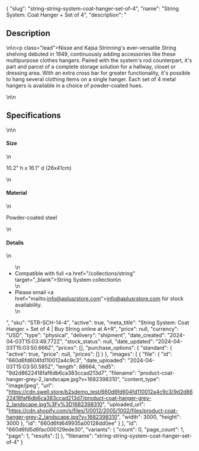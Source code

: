 {
  "slug": "string-string-system-coat-hanger-set-of-4",
  "name": "String System: Coat Hanger + Set of 4",
  "description": "<h2>Description</h2>\n<!-- split -->\n<p class=\"lead\">Nisse and Kajsa Strinning's ever-versatile String shelving debuted in 1949, continuously adding accessories like these multipurpose clothes hangers. Paired with the system's rod counterpart, it's part and parcel of a complete storage solution for a hallway, closet or dressing area. With an extra cross bar for greater functionality, it's possible to hang several clothing items on a single hanger. Each set of 4 metal hangers is available in a choice of powder-coated hues. </p>\n<!-- split -->\n<h2>Specifications</h2>\n<!-- split -->\n<h4>Size</h4>\n<p>10.2\" h x 16.1\" d (26x41cm)</p>\n<h4>Material</h4>\n<p>Powder-coated steel</p>\n<h4>Details</h4>\n<ul>\n<li>Compatible with full <a href=\"/collections/string\" target=\"_blank\">String System collection</a>\n</li>\n<li>Please email <a href=\"mailto:info@aplusrstore.com\">info@aplusrstore.com</a> for stock availability.</li>\n</ul>",
  "sku": "STR-SCH-14-4",
  "active": true,
  "meta_title": "String System: Coat Hanger + Set of 4 | Buy String online at A+R",
  "price": null,
  "currency": "USD",
  "type": "physical",
  "delivery": "shipment",
  "date_created": "2024-04-03T15:03:49.772Z",
  "stock_status": null,
  "date_updated": "2024-04-03T15:03:50.666Z",
  "prices": [],
  "purchase_options": {
    "standard": {
      "active": true,
      "price": null,
      "prices": []
    }
  },
  "images": [
    {
      "file": {
        "id": "660d6fd604fd110012a4c9c3",
        "date_uploaded": "2024-04-03T15:03:50.585Z",
        "length": 88664,
        "md5": "9d2d8622418faf6db6ca383ccad213d7",
        "filename": "product-coat-hanger-grey-2_landscape.jpg?v=1682398310",
        "content_type": "image/jpeg",
        "url": "https://cdn.swell.store/b2sdemo_test/660d6fd604fd110012a4c9c3/9d2d8622418faf6db6ca383ccad213d7/product-coat-hanger-grey-2_landscape.jpg%3Fv%3D1682398310",
        "uploaded_url": "https://cdn.shopify.com/s/files/1/0012/2005/1002/files/product-coat-hanger-grey-2_landscape.jpg?v=1682398310",
        "width": 3000,
        "height": 3000
      },
      "id": "660d6fd649935a00128dd0ee"
    }
  ],
  "id": "660d6fd5d6fac000129ede30",
  "variants": {
    "count": 0,
    "page_count": 1,
    "page": 1,
    "results": []
  },
  "filename": "string-string-system-coat-hanger-set-of-4"
}